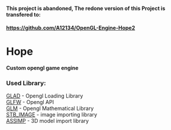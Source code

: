 #### This project is abandoned, The redone version of this Project is transfered to: 
#### https://github.com/A12134/OpenGL-Engine-Hope2 

# Hope
**Custom opengl game engine**  
### Used Library:  
[GLAD](http://glad.dav1d.de/)      - Opengl Loading Library  
[GLFW](http://www.glfw.org/)      - Opengl API  
[GLM](https://github.com/g-truc/glm/tags)       - Opengl Mathematical Library  
[STB_IMAGE](https://github.com/nothings/stb/blob/master/stb_image.h) - image importing library  
[ASSIMP](https://github.com/assimp/assimp/releases/tag/v4.0.1/)    - 3D model import library  

